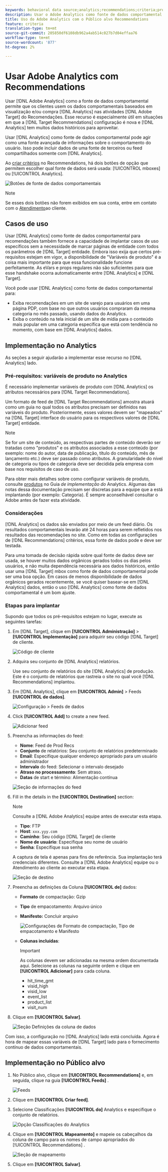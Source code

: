 ```yaml
---
keywords: behavioral data source;analytics;recommendations;criteria;product variables
description: Usar o Adobe Analytics como fonte de dados comportamental permite que os clientes usem os dados comportamentais baseados em visualizações e/ou compras do Analytics no Adobe Recommendations.
title: Uso do Adobe Analytics com o Público alvo Recommendations
feature: criteria
translation-type: tm+mt
source-git-commit: 205850df6108db962a4ab514c027b7d04effaa76
workflow-type: tm+mt
source-wordcount: '877'
ht-degree: 2%

---
```



# Usar Adobe Analytics com Recommendations

Usar [!DNL Adobe Analytics] como a fonte de dados comportamental permite que os clientes usem os dados comportamentais baseados em visualização e/ou compra [!DNL Analytics] nas atividades [!DNL Adobe Target] do Recomendações. Esse recurso é especialmente útil em situações em que a [!DNL Target Recommendations] configuração é nova e [!DNL Analytics] tem muitos dados históricos para aproveitar.

Usar [!DNL Analytics] como fonte de dados comportamental pode agir como uma fonte avançada de informações sobre o comportamento do usuário. Isso pode incluir dados de uma fonte de terceiros ou feed compartilhados somente com [!DNL Analytics].

Ao [criar critérios](/help/c-recommendations/c-algorithms/create-new-algorithm.md) no Recommendations, há dois botões de opção que permitem escolher qual fonte de dados será usada: [!UICONTROL mboxes] ou [!UICONTROL Analytics].

![Botões de fonte de dados comportamentais](/help/c-recommendations/c-algorithms/assets/behavioral-data-source.png)

>[!NOTE]
>
>Se esses dois botões não forem exibidos em sua conta, entre em contato com o [Atendimento](/help/cmp-resources-and-contact-information.md#reference_ACA3391A00EF467B87930A450050077C)ao cliente.

## Casos de uso

Usar [!DNL Analytics] como fonte de dados comportamental para recomendações também fornece a capacidade de implantar casos de uso específicos sem a necessidade de marcar páginas de entidade com todos os parâmetros de [!DNL Target] entidade. Embora isso exija que certos pré-requisitos estejam em vigor, a disponibilidade de &quot;Variáveis de produto&quot; é a coisa mais importante para que essa funcionalidade funcione perfeitamente. As eVars e props regulares não são suficientes para que esse handshake ocorra automaticamente entre [!DNL Analytics] e [!DNL Target].

Você pode usar [!DNL Analytics] como fonte de dados comportamental para:

* Exiba recomendações em um site de varejo para usuários em uma página PDP, com base no que outros usuários compraram da mesma categoria no mês passado, usando dados do Analytics.
* Exiba o conteúdo na tela inicial de um site de mídia para o conteúdo mais popular em uma categoria específica que está com tendência no momento, com base em [!DNL Analytics] dados.

## Implementação no Analytics

As seções a seguir ajudarão a implementar esse recurso no [!DNL Analytics] lado.

### Pré-requisitos: variáveis de produto no Analytics

É necessário implementar variáveis de produto com [!DNL Analytics] os atributos necessários para [!DNL Target Recommendations].

Um formato de feed de [!DNL Target Recommendations] amostra atuará como um guia no qual todos os atributos precisam ser definidos nas variáveis do produto. Posteriormente, esses valores devem ser &quot;mapeados&quot; na [!DNL Target] interface do usuário para os respectivos valores de [!DNL Target] entidade.

>[!NOTE]
>
>Se for um site de conteúdo, as respectivas partes de conteúdo deverão ser tratadas como &quot;produtos&quot; e os atributos associados a esse conteúdo (por exemplo: nome do autor, data de publicação, título do conteúdo, mês de lançamento etc.) deve ser passado como atributos. A granularidade do nível de categoria ou tipos de categoria deve ser decidida pela empresa com base nos requisitos de caso de uso.

Para obter mais detalhes sobre como configurar variáveis de produto, consulte [produtos](https://docs.adobe.com/content/help/en/analytics/implementation/vars/page-vars/products.html) no Guia *de implementação do* Analytics. Algumas das notas dessa documentação precisam ser discretas para a equipe que a está implantando (por exemplo: Categoria). É sempre aconselhável consultar o Adobe antes de fazer esta atividade.

### Considerações

[!DNL Analytics] os dados são enviados por meio de um feed diário. Os resultados comportamentais levarão até 24 horas para serem refletidos nos resultados das recomendações no site. Como em todas as configurações de [!DNL Recommendations] critérios, essa fonte de dados pode e deve ser testada.

Para uma tomada de decisão rápida sobre qual fonte de dados deve ser usada, se houver muitos dados orgânicos gerados todos os dias pelos usuários, e não muita dependência necessária aos dados históricos, então usar uma [!DNL Target] mbox como fonte de dados comportamental pode ser uma boa opção. Em casos de menos disponibilidade de dados orgânicos gerados recentemente, se você quiser basear-se em [!DNL Analytics] dados, então o uso [!DNL Analytics] como fonte de dados comportamental é um bom ajuste.

### Etapas para implantar

Supondo que todos os pré-requisitos estejam no lugar, execute as seguintes tarefas:

1. Em [!DNL Target], clique em **[!UICONTROL Administração]** > **[!UICONTROL Implementação]** para adquirir seu código [!DNL Target] de cliente.

   ![Código de cliente](/help/c-recommendations/c-algorithms/assets/client-code.png)

1. Adquira seu conjunto de [!DNL Analytics] relatórios.

   Use seu conjunto de relatórios do site [!DNL Analytics] de produção. Este é o conjunto de relatórios que rastreia o site no qual você [!DNL Recommendations] implantou.

1. Em [!DNL Analytics], clique em **[!UICONTROL Admin]** > Feeds **[!UICONTROL de dados]**.

   ![Configuração > Feeds de dados](/help/c-recommendations/c-algorithms/assets/data-feed.png)

1. Click **[!UICONTROL Add]** to create a new feed.

   ![Adicionar feed](/help/c-recommendations/c-algorithms/assets/add-feed.png)

1. Preencha as informações do feed:

   * **Nome**: Feed de Prod Recs
   * **Conjunto** de relatórios: Seu conjunto de relatórios predeterminado
   * **Email**: Especifique qualquer endereço apropriado para um usuário administrador
   * **Intervalo** do feed: Selecionar o intervalo desejado
   * **Atraso no processamento**: Sem atraso.
   * **Datas** de start e término: Alimentação contínua

   ![Seção de informações do feed](/help/c-recommendations/c-algorithms/assets/feed-information.png)

1. Fill in the details in the **[!UICONTROL Destination]** section:

   >[!NOTE]
   > 
   >Consulte a [!DNL Adobe Analytics] equipe antes de executar esta etapa.

   * **Tipo**: FTP
   * **Host**: `xxx.yyy.com`
   * **Caminho**: Seu código [!DNL Target] de cliente
   * **Nome de usuário**: Especifique seu nome de usuário
   * **Senha**: Especifique sua senha

   A captura de tela é apenas para fins de referência. Sua implantação terá credenciais diferentes. Consulte a [!DNL Adobe Analytics] equipe ou o Atendimento ao cliente ao executar esta etapa.

   ![Seção de destino](/help/c-recommendations/c-algorithms/assets/destination.png)

1. Preencha as definições da Coluna **[!UICONTROL de]** dados:

   * **Formato** de compactação: Gzip
   * **Tipo** de empacotamento:  Arquivo único
   * **Manifesto:** Concluir arquivo

      ![Configurações de Formato de compactação, Tipo de empacotamento e Manifesto](/help/c-recommendations/c-algorithms/assets/compression.png)

   * **Colunas incluídas**:

      >[!IMPORTANT]
      >
      >As colunas devem ser adicionadas na mesma ordem documentada aqui. Selecione as colunas na seguinte ordem e clique em **[!UICONTROL Adicionar]** para cada coluna.

      * hit_time_gmt
      * visid_high
      * visid_low
      * event_list
      * product_list
      * visit_num

1. Clique em **[!UICONTROL Salvar]**.

   ![Seção Definições da coluna de dados](/help/c-recommendations/c-algorithms/assets/data-column-definitions.png)

Com isso, a configuração no [!DNL Analytics] lado está concluída. Agora é hora de mapear essas variáveis de [!DNL Target] lado para o fornecimento contínuo de dados comportamentais.

## Implementação no Público alvo

1. No Público alvo, clique em **[!UICONTROL Recommendations]** e, em seguida, clique na guia **[!UICONTROL Feeds]** .

   ![Feeds](/help/c-recommendations/c-algorithms/assets/feeds-tab.png)

1. Clique em **[!UICONTROL Criar feed]**.

1. Selecione Classificações **[!UICONTROL do]** Analytics e especifique o conjunto de relatórios.

   ![Opção Classificações do Analytics](/help/c-recommendations/c-algorithms/assets/analytics-classifications.png)

1. Clique em **[!UICONTROL Mapeamento]** e mapeie os cabeçalhos da coluna de campo para os nomes de campo apropriados do [!UICONTROL Recommendations] .

   ![Seção de mapeamento](/help/c-recommendations/c-algorithms/assets/mapping.png)

1. Clique em **[!UICONTROL Salvar]**.